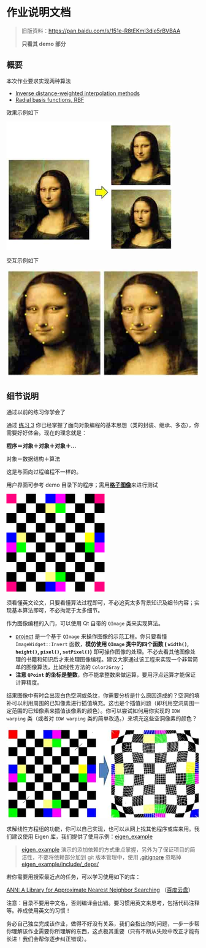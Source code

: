 # 作业说明文档

> 旧版资料：https://pan.baidu.com/s/151e-R8tEKmI3die5rBVBAA
>
> **只看其 demo 部分** 

## 概要

本次作业要求实现两种算法

- [Inverse distance-weighted interpolation methods](documents/0_InvDist.md) 
- [Radial basis functions, RBF](documents/1_RBF.md) 

效果示例如下

![需要科学上网来访问图片](https://raw.githubusercontent.com/Ubpa/PicGoImgBed/master/ImgWarpingDemo.jpg)

交互示例如下

![需要科学上网来访问图片](https://raw.githubusercontent.com/Ubpa/PicGoImgBed/master/ui_demo.jpg)

## 细节说明

通过以前的练习你学会了

通过 [练习 3](../../0_CppPratices) 你已经掌握了面向对象编程的基本思想（类的封装、继承、多态），你需要好好体会。现在的理念就是：

**程序＝对象＋对象＋对象＋…** 

对象＝数据结构＋算法

这是与面向过程编程不一样的。

用户界面可参考 demo 目录下的程序；需用[**格子图像**](https://raw.githubusercontent.com/Ubpa/PicGoImgBed/master/warp_test.png)来进行测试

![需要科学上网来访问图片](https://raw.githubusercontent.com/Ubpa/PicGoImgBed/master/warp_test.png)

须看懂英文论文，只要看懂算法过程即可，不必追究太多背景知识及细节内容；实现基本算法即可，不必拘泥于太多细节。

作为图像编程的入门，可以使用 Qt 自带的 `QImage` 类来实现算法。

- [project](../project) 是一个基于 `QImage` 来操作图像的示范工程。你只要看懂 `ImageWidget::Invert` 函数，**模仿使用 `QImage` 类中的四个函数 ( `width()`, `height()`, `pixel()`, `setPixel()`)** 即可操作图像的处理。不必去看其他图像处理的书籍和知识后才来处理图像编程。建议大家通过该工程来实现一个非常简单的图像算法，比如线性方法的 `Color2Gray`；
- **注意 `QPoint` 的坐标是整数**，你不能拿整数来做运算，要用浮点运算才能保证计算精度。

结果图像中有时会出现白色空洞或条纹，你需要分析是什么原因造成的？空洞的填补可以利用周围的已知像素进行插值填充。这也是个插值问题（即利用空洞周围一定范围的已知像素来插值该像素的颜色）。你可以尝试如何用你实现的 `IDW warping` 类（或者对 `IDW warping` 类的简单改造。）来填充这些空洞像素的颜色？

![需要科学上网来访问图片](https://raw.githubusercontent.com/Ubpa/PicGoImgBed/master/white_stitch.jpg)

求解线性方程组的功能，你可以自己实现，也可以从网上找其他程序或库来用。我们建议使用 Eigen 库，我们提供了使用示例：[eigen_example](eigen_example/) 

> [eigen_example](eigen_example/) 演示的添加依赖的方式重点掌握，另外为了保证项目的简洁性，不要将依赖部分加到 git 版本管理中，使用 [.gitignore](../../../.gitignore) 忽略掉 [eigen_example/include/_deps/](eigen_example/include/_deps/) 

若你需要用搜索最近点的任务，可以学习使用如下的库：

[ANN: A Library for Approximate Nearest Neighbor Searching](http://www.cs.umd.edu/~mount/ANN/) （[百度云盘](http://pan.baidu.com/s/1EMZqm)）

注意：目录不要用中文名，否则编译会出错。要习惯用英文来思考，包括代码注释等。养成使用英文的习惯！

务必自己独立完成该作业，做得不好没有关系，我们会指出你的问题，一步一步帮你理解该作业需要你所理解的东西，这点极其重要（只有不断从失败中改正才能有长进！我们会帮你逐步纠正错误）。

